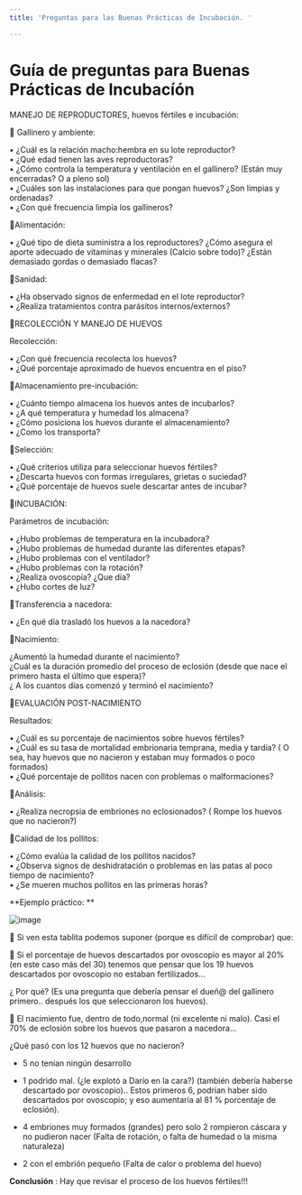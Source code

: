```yaml
---
title: 'Preguntas para las Buenas Prácticas de Incubación. '

---
```


# Guía de preguntas para Buenas Prácticas de Incubacíón 
MANEJO DE REPRODUCTORES, huevos fértiles e incubación:

🐣 Gallinero y ambiente:

• ¿Cuál es la relación macho:hembra en su lote reproductor?<br />
• ¿Qué edad tienen las aves reproductoras?<br />
• ¿Cómo controla la temperatura y ventilación en el gallinero? (Están muy encerradas? O a pleno sol)<br />
• ¿Cuáles son las instalaciones para que pongan huevos? ¿Son limpias y ordenadas?<br />
• ¿Con qué frecuencia limpia los gallineros?<br />

🐣Alimentación:

 • ¿Qué tipo de dieta suministra a los reproductores? ¿Cómo asegura el aporte adecuado de vitaminas y minerales (Calcio sobre todo)? ¿Están demasiado gordas o demasiado flacas?<br />
       
🐣Sanidad:

• ¿Ha observado signos de enfermedad en el lote reproductor? <br />
• ¿Realiza tratamientos contra parásitos internos/externos? <br />
    
🐣RECOLECCIÓN Y MANEJO DE HUEVOS

Recolección:

• ¿Con qué frecuencia recolecta los huevos?<br />
• ¿Qué porcentaje aproximado de huevos encuentra en el piso?<br /> 

🐣Almacenamiento pre-incubación:

• ¿Cuánto tiempo almacena los huevos antes de incubarlos? <br />
• ¿A qué temperatura y humedad los almacena? <br />
• ¿Cómo posiciona los huevos durante el almacenamiento?<br /> 
• ¿Como los transporta?<br />

🐣Selección:

• ¿Qué criterios utiliza para seleccionar huevos fértiles? <br />
• ¿Descarta huevos con formas irregulares, grietas o suciedad? <br />
• ¿Qué porcentaje de huevos suele descartar antes de incubar? <br />
    
🐣INCUBACIÓN:

Parámetros de incubación:<br />

• ¿Hubo problemas de  temperatura en la incubadora? <br />
• ¿Hubo  problemas de humedad durante las diferentes etapas?<br /> 
• ¿Hubo problemas con el ventilador? <br />
• ¿Hubo problemas con la rotación? <br />
• ¿Realiza ovoscopía? ¿Que día? <br />
• ¿Hubo cortes de luz? <br />
    
    
🐣Transferencia a nacedora:

• ¿En qué día trasladó los huevos a la nacedora? <br />

🐣Nacimiento:

¿Aumentó la humedad durante el nacimiento?  <br />
¿Cuál es la duración promedio del proceso de eclosión (desde que nace el primero hasta el último que espera)?<br />
¿ A los cuantos días comenzó y terminó el nacimiento? <br />

🐣EVALUACIÓN POST-NACIMIENTO

Resultados:

• ¿Cuál es su porcentaje de nacimientos sobre huevos fértiles? <br />
• ¿Cuál es su tasa de mortalidad embrionaria temprana, media y tardía? ( O sea, hay huevos que no nacieron y estaban muy formados o poco formados)<br />
• ¿Qué porcentaje de pollitos nacen con problemas o malformaciones?<br />
    
🐣Análisis:

• ¿Realiza necropsia de embriones no eclosionados? ( Rompe los huevos que no nacieron?)<br />
      
 🐣Calidad de los pollitos:
 
• ¿Cómo evalúa la calidad de los pollitos nacidos? <br />
• ¿Observa signos de deshidratación o problemas en las patas al poco tiempo de nacimiento? <br />
• ¿Se mueren muchos pollitos en las primeras horas?<br />
    
    



**Ejemplo práctico: **

![image](https://hackmd.io/_uploads/HJxBKXUenJx.png)


🐤 Si ven esta tablita podemos suponer (porque es difícil de comprobar) que: 

🥚 Si el porcentaje de huevos descartados por ovoscopio es mayor al 20% (en este caso más del 30) tenemos que pensar que los 19 huevos descartados por ovoscopio no estaban fertilizados… 

¿ Por qué?  (Es una pregunta que debería pensar el dueñ@ del gallinero primero.. después los que seleccionaron los huevos). 

🐥 El nacimiento fue, dentro de todo,normal (ni excelente ni malo). Casi el 70% de eclosión sobre los huevos que pasaron a nacedora...   

 ¿Qué pasó con los 12 huevos que no nacieron? 

* 5 no tenían ningún desarrollo 
* 1 podrido mal. (¿le explotó a Darío en la cara?) (también debería haberse descartado por ovoscopio)..  Estos primeros 6, podrían  haber sido descartados por ovoscopio; y eso aumentaría al 81 %  porcentaje de eclosión). 

* 4 embriones muy formados (grandes) pero solo 2 rompieron cáscara y no pudieron nacer (Falta de rotación, o falta de humedad o la misma naturaleza)
* 2 con el embrión pequeño (Falta de calor o problema del huevo)

**Conclusión** : Hay que revisar el proceso de los huevos fértiles!!!
